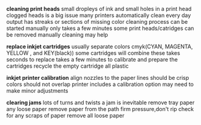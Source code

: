 **cleaning print heads**
small dropleys of ink
	and small holes in a print head
clogged heads is a big issue
	many printers automatically clean every day
	output has streaks or sections of missing color
cleaning process can be started manually 
	only takes a few minutes
some print heads/catridges can be removed
	manually cleaning may help

**replace inkjet cartridges**
usually separate colors
	cmyk(CYAN, MAGENTA, YELLOW , and KEY(black))
	some cartridges will combine these
takes seconds to replace
	takes a few minutes to calibrate and prepare the cartridges
recycle the empty cartridge 
	all plastic

**inkjet printer calibration**
align nozzles to the paper
	lines should be crisp
	colors should not overlap
printer includes a calibration option
	may need to make minor adjustments

**clearing jams**
lots of turns and twists
	a jam is inevitable
remove tray paper
	any loose paper 
remove paper from the path 
	firm pressure,don't rip
check for any scraps of paper
	remove all loose paper